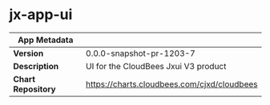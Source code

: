 # jx-app-ui

|App Metadata||
|---|---|
| **Version** | 0.0.0-snapshot-pr-1203-7 |
| **Description** | UI for the CloudBees Jxui V3 product |
| **Chart Repository** | https://charts.cloudbees.com/cjxd/cloudbees |
